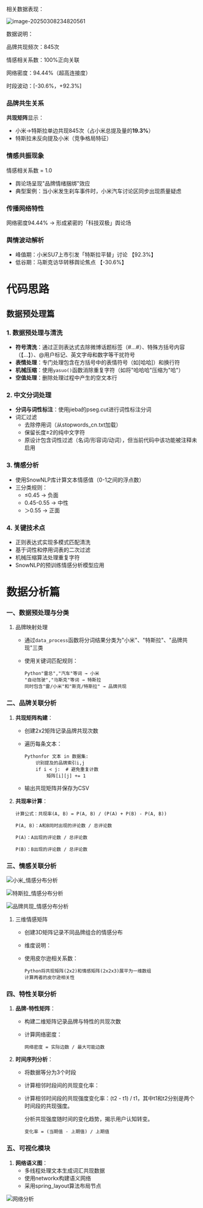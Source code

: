 相关数据表现：

![image-20250308234820561](C:\Users\Administrator\Desktop\demo1\assets\image-20250308234820561.png)





数据说明：

品牌共现频次：845次   

情感相关系数：100%正向关联  

 网络密度：94.44%（超高连接度）

 时段波动：[-30.6%，+92.3%]





### 品牌共生关系

**共现矩阵**显示：

- 小米→特斯拉单边共现845次（占小米总提及量的**19.3%**）
- 特斯拉未反向提及小米（竞争格局特征）

### 情感共振现象

情感相关系数 = 1.0 

- 舆论场呈现"品牌情绪捆绑"效应
- 典型案例：当小米发生刹车事件时，小米汽车讨论区同步出现质量疑虑

### **传播网络特性**

网络密度94.44% → 形成紧密的「科技双极」舆论场

### 舆情波动解析

- 峰值期：小米SU7上市引发「特斯拉平替」讨论 【92.3%】
- 低谷期：马斯克访华转移舆论焦点 【-30.6%】



# 代码思路

## 数据预处理篇

### 1. **数据预处理与清洗**

- **符号清洗**：通过正则表达式去除微博话题标签（#...#）、特殊方括号内容（【...】）、@用户标记、英文字母和数字等干扰符号
- **表情处理**：专门处理包含在方括号中的表情符号（如[哈哈]）和换行符
- **机械压缩**：使用`yasuo()`函数消除重复字符（如将"哈哈哈"压缩为"哈"）
- **空值处理**：删除处理过程中产生的空文本行

### 2. **中文分词处理**

- **分词与词性标注**：使用jieba的pseg.cut进行词性标注分词
- 词汇过滤
  - 去除停用词（从stopwords_cn.txt加载）
  - 保留长度≥2的纯中文字符
  - 原设计包含词性过滤（名词/形容词/动词），但当前代码中该功能被注释未启用

### 3. **情感分析**

- 使用SnowNLP库计算文本情感值（0-1之间的浮点数）
- 三分类规则：
  - ≤0.45 → 负面
  - 0.45-0.55 → 中性
  - ＞0.55 → 正面

### 4. **关键技术点**

- 正则表达式实现多模式匹配清洗
- 基于词性和停用词表的二次过滤
- 机械压缩算法处理重复字符
- SnowNLP的预训练情感分析模型应用



# 数据分析篇

### 一、数据预处理与分类

1. 品牌映射处理

   - 通过`data_process`函数将分词结果分类为"小米"、"特斯拉"、"品牌共现"三类

   - 使用关键词匹配规则：

     ```
     Python"雷总","汽车"等词 → 小米
     "自动驾驶","马斯克"等词 → 特斯拉
     同时包含"雷/小米"和"斯克/特斯拉" → 品牌共现
     ```



### 二、品牌关联分析

1. **共现矩阵构建**：

   - 创建2x2矩阵记录品牌共现次数

   - 遍历每条文本：

     ```
     Pythonfor 文本 in 数据集:
         识别提及的品牌索引i,j
         if i < j:  # 避免重复计数
             矩阵[i][j] += 1
     ```

   - 输出共现矩阵并保存为CSV

2. **共现率计算**：

   ```
   计算公式：共现率(A, B) = P(A, B) / (P(A) + P(B) - P(A, B))
   
   P(A, B)：A和B同时出现的评论数 / 总评论数
   
   P(A)：A出现的评论数 / 总评论数
   
   P(B)：B出现的评论数 / 总评论数
   ```

### 三、情感关联分析

![小米_情感分布分析](C:\Users\Administrator\Desktop\demo1\assets\小米_情感分布分析.png)

![特斯拉_情感分布分析](C:\Users\Administrator\Desktop\demo1\assets\特斯拉_情感分布分析.png)

![品牌共现_情感分布分析](C:\Users\Administrator\Desktop\demo1\assets\品牌共现_情感分布分析.png)

1. 三维情感矩阵

   - 创建3D矩阵记录不同品牌组合的情感分布

   - 维度说明：

   - 使用皮尔逊相关系数：

     ```
     Python将共现矩阵(2x2)和情感矩阵(2x2x3)展平为一维数组
     计算两者的皮尔逊相关性
     ```

### 四、特性关联分析



1. **品牌-特性矩阵**：

   - 构建二维矩阵记录品牌与特性的共现次数

   - 计算网络密度：

     ```
     网络密度 = 实际边数 / 最大可能边数
     ```

2. **时间序列分析**：

   - 将数据等分为3个时段

   - 计算相邻时段间的共现变化率：

   - 计算相邻时间段的共现强度变化率：(t2 - t1) / t1，其中t1和t2分别是两个时间段的共现强度。

     分析共现强度随时间的变化趋势，揭示用户认知转变。

     ```
     变化率 = (当期值 - 上期值) / 上期值
     ```

### 五、可视化模块

1. **网络语义图**：
   - 多线程处理文本生成词汇共现数据
   - 使用networkx构建语义网络
   - 采用spring_layout算法布局节点

![网络分析](C:\Users\Administrator\Desktop\demo1\assets\网络分析-1741486922361-1.png)
